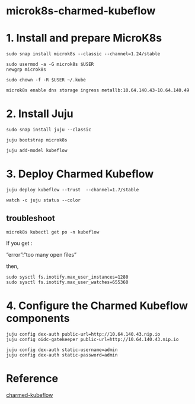 # microk8s-charmed-kubeflow

# 1. Install and prepare MicroK8s

```
sudo snap install microk8s --classic --channel=1.24/stable
```

```
sudo usermod -a -G microk8s $USER
newgrp microk8s
```

```
sudo chown -f -R $USER ~/.kube
```

```
microk8s enable dns storage ingress metallb:10.64.140.43-10.64.140.49
```

# 2. Install Juju

```
sudo snap install juju --classic
```

```
juju bootstrap microk8s
```

```
juju add-model kubeflow
```

# 3. Deploy Charmed Kubeflow

```
juju deploy kubeflow --trust  --channel=1.7/stable
```

```
watch -c juju status --color
```

## troubleshoot
```
microk8s kubectl get po -n kubeflow
```

If you get : 

“error”:“too many open files”

then,

```
sudo sysctl fs.inotify.max_user_instances=1280
sudo sysctl fs.inotify.max_user_watches=655360
```

# 4. Configure the Charmed Kubeflow components

```
juju config dex-auth public-url=http://10.64.140.43.nip.io
juju config oidc-gatekeeper public-url=http://10.64.140.43.nip.io
```

```
juju config dex-auth static-username=admin
juju config dex-auth static-password=admin
```

# Reference

[charmed-kubeflow](https://charmed-kubeflow.io/docs/get-started-with-charmed-kubeflow)
